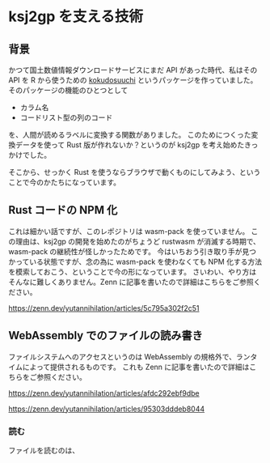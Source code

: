 ksj2gp を支える技術
=================

## 背景

かつて国土数値情報ダウンロードサービスにまだ API があった時代、私はその API を R から使うための [kokudosuuchi](https://github.com/yutannihilation/kokudosuuchi/) というパッケージを作っていました。
そのパッケージの機能のひとつとして

- カラム名
- コードリスト型の列のコード

を、人間が読めるラベルに変換する関数がありました。
このためにつくった変換データを使って Rust 版が作れないか？というのが ksj2gp を考え始めたきっかけでした。

そこから、せっかく Rust を使うならブラウザで動くものにしてみよう、ということで今のかたちになっています。

## Rust コードの NPM 化

これは細かい話ですが、このレポジトリは wasm-pack を使っていません。
この理由は、ksj2gp の開発を始めたのがちょうど rustwasm が消滅する時期で、wasm-pack の継続性が怪しかったためです。
今はいちおう引き取り手が見つかっている状態ですが、念の為に wasm-pack を使わなくても NPM 化する方法を模索しておこう、ということで今の形になっています。
さいわい、やり方はそんなに難しくありません。Zenn に記事を書いたので詳細はこちらをご参照ください。

https://zenn.dev/yutannihilation/articles/5c795a302f2c51

## WebAssembly でのファイルの読み書き

ファイルシステムへのアクセスというのは WebAssembly の規格外で、ランタイムによって提供されるものです。
これも Zenn に記事を書いたので詳細はこちらをご参照ください。

https://zenn.dev/yutannihilation/articles/afdc292ebf9dbe

https://zenn.dev/yutannihilation/articles/95303dddeb8044

### 読む

ファイルを読むのは、